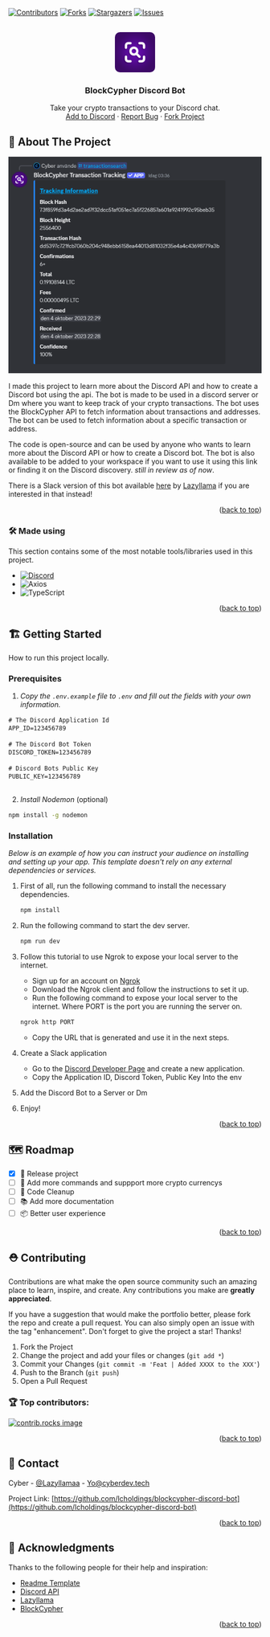 

<a id="readme-top"></a>
[![Contributors][contributors-shield]][contributors-url]
[![Forks][forks-shield]][forks-url]
[![Stargazers][stars-shield]][stars-url]
[![Issues][issues-shield]][issues-url]



<!-- PROJECT LOGO -->
<br />
<div align="center">
  <a href="https://github.com/LCHoldings/blockcypher-discord-bot">
    <img src="screenshots/logo.png" alt="Logo" style="border-radius: 10px" width="80" height="80">
  </a>

  <h3 align="center">BlockCypher Discord Bot</h3>

  <a align="center" href="https://discord.com/oauth2/authorize?client_id=1314039232121143326">
  </a>

  <p align="center">
    Take your crypto transactions to your Discord chat.
    <br />
    <a href="https://discord.com/oauth2/authorize?client_id=1314039232121143326">Add to Discord</a>
    ·
    <a href="https://github.com/LCHoldings/blockcypher-discord-bot/issues/new?labels=bug&template=bug-report---.md">Report Bug</a>
    ·
    <a href="https://github.com/LCHoldings/blockcypher-discord-bot/fork">Fork Project</a>
  </p>
</div>


<!-- ABOUT THE PROJECT -->
## 📝 About The Project

![Example Usage](screenshots/example1.png)

I made this project to learn more about the Discord API and how to create a Discord bot using the api. The bot is made to be used in a discord server or Dm where you want to keep track of your crypto transactions. The bot uses the BlockCypher API to fetch information about transactions and addresses. The bot can be used to fetch information about a specific transaction or address.

The code is open-source and can be used by anyone who wants to learn more about the Discord API or how to create a Discord bot. The bot is also available to be added to your workspace if you want to use it using this link or finding it on the Discord discovery. *still in review as of now*.

There is a Slack version of this bot available [here](https://github.com/LCHoldings/blockcypher-slack-bot) by [Lazyllama](https://github.com/laylllama) if you are interested in that instead!

<p align="right">(<a href="#readme-top">back to top</a>)</p>



### 🛠️ Made using

This section contains some of the most notable tools/libraries used in this project.

* [![Discord](https://img.shields.io/badge/discord-000000?style=for-the-badge&logo=discord&color=161616
)](https://slack.com)
* ![Axios](https://img.shields.io/badge/axios-000000?style=for-the-badge&logo=axios&color=5A29E4)
* ![TypeScript](https://img.shields.io/badge/typescript-000000?style=for-the-badge&logo=typescript&color=161616)


<p align="right">(<a href="#readme-top">back to top</a>)</p>



<!-- GETTING STARTED -->
## 🏗️ Getting Started

How to run this project locally.

### Prerequisites

1. *Copy the `.env.example` file to `.env` and fill out the fields with your own information.*

```env
# The Discord Application Id
APP_ID=123456789

# The Discord Bot Token
DISCORD_TOKEN=123456789

# Discord Bots Public Key
PUBLIC_KEY=123456789


```

2. *Install Nodemon* (optional)
```sh
npm install -g nodemon
```


### Installation

_Below is an example of how you can instruct your audience on installing and setting up your app. This template doesn't rely on any external dependencies or services._


1. First of all, run the following command to install the necessary dependencies.
    ```sh
    npm install
    ```
2. Run the following command to start the dev server.
    ```sh
    npm run dev
    ```
3. Follow this tutorial to use Ngrok to expose your local server to the internet.
    - Sign up for an account on [Ngrok](https://ngrok.com/)
    - Download the Ngrok client and follow the instructions to set it up.
    - Run the following command to expose your local server to the internet. Where PORT is the port you are running the server on.
    ```sh
    ngrok http PORT
    ```
    - Copy the URL that is generated and use it in the next steps.

4. Create a Slack application
    - Go to the [Discord Developer Page](https://discord.com/developers/applications) and create a new application.
    - Copy the Application ID, Discord Token, Public Key Into the env
5. Add the Discord Bot to a Server or Dm
6. Enjoy!
<p align="right">(<a href="#readme-top">back to top</a>)</p>


<!-- ROADMAP -->
## 🗺️ Roadmap

- [X] 🚢 Release project
- [ ] 📝 Add more commands and suppport more crypto currencys
- [ ] 🧹 Code Cleanup
- [ ] 📚 Add more documentation
- [ ] 📦 Better user experience

<p align="right">(<a href="#readme-top">back to top</a>)</p>



<!-- CONTRIBUTING -->
## ⛑️ Contributing

Contributions are what make the open source community such an amazing place to learn, inspire, and create. Any contributions you make are **greatly appreciated**.

If you have a suggestion that would make the portfolio better, please fork the repo and create a pull request. You can also simply open an issue with the tag "enhancement".
Don't forget to give the project a star! Thanks!

1. Fork the Project
2. Change the project and add your files or changes (`git add *`)
3. Commit your Changes (`git commit -m 'Feat | Added XXXX to the XXX'`)
4. Push to the Branch (`git push`)
5. Open a Pull Request

### 🏆 Top contributors:

<a href="https://github.com/LCHoldings/blockcypher-discord-bot/graphs/contributors">
  <img src="https://contrib.rocks/image?repo=LCHoldings/blockcypher-discord-bot" alt="contrib.rocks image" />
</a>

<p align="right">(<a href="#readme-top">back to top</a>)</p>

<!-- CONTACT -->
## 💌 Contact

Cyber - [@Lazyllamaa](https://discord.com/users/754965470888722484) - Yo@cyberdev.tech

Project Link: [https://github.com/lcholdings/blockcypher-discord-bot](https://github.com/lcholdings/blockcypher-discord-bot)

<p align="right">(<a href="#readme-top">back to top</a>)</p>

<!-- ACKNOWLEDGMENTS -->
## 🌟 Acknowledgments

Thanks to the following people for their help and inspiration:

* [Readme Template](https://github.com/othneildrew/Best-README-Template)
* [Discord API](https://discord.com/developers/docs/reference)
* [Lazyllama](https://github.com/cyberdev-tech)
* [BlockCypher](https://www.blockcypher.com/)
<p align="right">(<a href="#readme-top">back to top</a>)</p>
<!-- MARKDOWN LINKS & IMAGES -->
<!-- https://www.markdownguide.org/basic-syntax/#reference-style-links -->


[contributors-shield]: https://img.shields.io/github/contributors/lcholdings/blockcypher-discord-bot.svg?style=for-the-badge
[contributors-url]: https://github.com/lcholdings/blockcypher-discord-bot/graphs/contributors
[forks-shield]: https://img.shields.io/github/forks/lcholdings/blockcypher-discord-bot.svg?style=for-the-badge
[forks-url]: https://github.com/lcholdings/blockcypher-discord-bot/network/members
[stars-shield]: https://img.shields.io/github/stars/lcholdings/blockcypher-discord-bot.svg?style=for-the-badge
[stars-url]: https://github.com/lcholdings/blockcypher-discord-bot/stargazers
[issues-shield]: https://img.shields.io/github/issues/lcholdings/blockcypher-discord-bot.svg?style=for-the-badge
[issues-url]: https://github.com/lcholdings/blockcypher-discord-bot/issues
